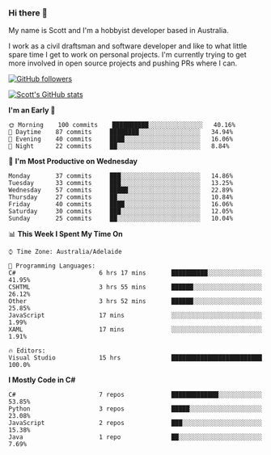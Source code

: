 ### Hi there 👋

My name is Scott and I'm a hobbyist developer based in Australia.

I work as a civil draftsman and software developer and like to what little spare time I get to work on personal projects. I'm currently trying to get more involved in open source projects and pushing PRs where I can. 

[![GitHub followers](https://img.shields.io/github/followers/puppetsw?label=Follow&style=social)](https://github.com/puppetsw?tab=followers)

[![Scott's GitHub stats](https://github-readme-stats.vercel.app/api?username=puppetsw&show_icons=true&theme=dark)](https://github.com/anuraghazra/github-readme-stats)

<!--START_SECTION:waka-->
**I'm an Early 🐤** 

```text
🌞 Morning    100 commits    ██████████░░░░░░░░░░░░░░░   40.16% 
🌆 Daytime    87 commits     ████████░░░░░░░░░░░░░░░░░   34.94% 
🌃 Evening    40 commits     ████░░░░░░░░░░░░░░░░░░░░░   16.06% 
🌙 Night      22 commits     ██░░░░░░░░░░░░░░░░░░░░░░░   8.84%

```
📅 **I'm Most Productive on Wednesday** 

```text
Monday       37 commits     ███░░░░░░░░░░░░░░░░░░░░░░   14.86% 
Tuesday      33 commits     ███░░░░░░░░░░░░░░░░░░░░░░   13.25% 
Wednesday    57 commits     █████░░░░░░░░░░░░░░░░░░░░   22.89% 
Thursday     27 commits     ██░░░░░░░░░░░░░░░░░░░░░░░   10.84% 
Friday       40 commits     ████░░░░░░░░░░░░░░░░░░░░░   16.06% 
Saturday     30 commits     ███░░░░░░░░░░░░░░░░░░░░░░   12.05% 
Sunday       25 commits     ██░░░░░░░░░░░░░░░░░░░░░░░   10.04%

```


📊 **This Week I Spent My Time On** 

```text
⌚︎ Time Zone: Australia/Adelaide

💬 Programming Languages: 
C#                       6 hrs 17 mins       ██████████░░░░░░░░░░░░░░░   41.95% 
CSHTML                   3 hrs 55 mins       ██████░░░░░░░░░░░░░░░░░░░   26.12% 
Other                    3 hrs 52 mins       ██████░░░░░░░░░░░░░░░░░░░   25.85% 
JavaScript               17 mins             ░░░░░░░░░░░░░░░░░░░░░░░░░   1.99% 
XAML                     17 mins             ░░░░░░░░░░░░░░░░░░░░░░░░░   1.91%

🔥 Editors: 
Visual Studio            15 hrs              █████████████████████████   100.0%

```

**I Mostly Code in C#** 

```text
C#                       7 repos             █████████████░░░░░░░░░░░░   53.85% 
Python                   3 repos             █████░░░░░░░░░░░░░░░░░░░░   23.08% 
JavaScript               2 repos             ███░░░░░░░░░░░░░░░░░░░░░░   15.38% 
Java                     1 repo              ██░░░░░░░░░░░░░░░░░░░░░░░   7.69%

```



<!--END_SECTION:waka-->

<!--
**puppetsw/puppetsw** is a ✨ _special_ ✨ repository because its `README.md` (this file) appears on your GitHub profile.

Here are some ideas to get you started:

- 🔭 I’m currently working on ...
- 🌱 I’m currently learning ...
- 👯 I’m looking to collaborate on ...
- 🤔 I’m looking for help with ...
- 💬 Ask me about ...
- 📫 How to reach me: ...
- 😄 Pronouns: ...
- ⚡ Fun fact: ...
-->
